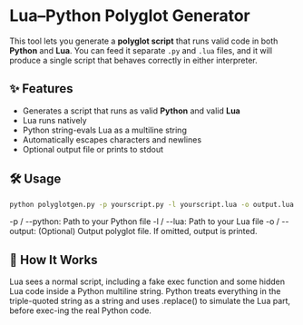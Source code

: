 # Lua–Python Polyglot Generator

This tool lets you generate a **polyglot script** that runs valid code in both **Python** and **Lua**. You can feed it separate `.py` and `.lua` files, and it will produce a single script that behaves correctly in either interpreter.

## ✨ Features

- Generates a script that runs as valid **Python** and valid **Lua**
- Lua runs natively
- Python string-evals Lua as a multiline string
- Automatically escapes characters and newlines
- Optional output file or prints to stdout

## 🛠 Usage

```bash
python polyglotgen.py -p yourscript.py -l yourscript.lua -o output.lua
```

-p / --python: Path to your Python file
-l / --lua: Path to your Lua file
-o / --output: (Optional) Output polyglot file. If omitted, output is printed.

## 📄 How It Works

Lua sees a normal script, including a fake exec function and some hidden Lua code inside a Python multiline string.
Python treats everything in the triple-quoted string as a string and uses .replace() to simulate the Lua part, before exec-ing the real Python code.

